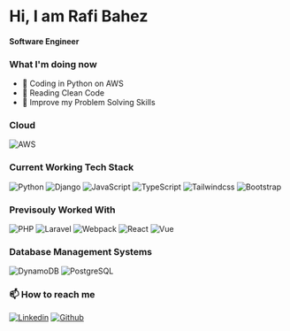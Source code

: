 # Hi, I am Rafi Bahez

#### Software Engineer 

### What I'm doing now
- 🔗 Coding in Python on AWS 
- 📖 Reading Clean Code
- 🌱 Improve my Problem Solving Skills

### Cloud
![AWS](https://img.shields.io/badge/-AWS-444?logo=amazon%20aws&logoColor=eee&labelColor=orange)

### Current Working Tech Stack
![Python](https://img.shields.io/badge/-Python-444?logo=Python&logoColor=eee&labelColor=blue)
![Django](https://img.shields.io/badge/-Django-444?logo=Django&logoColor=eee&labelColor=success)
![JavaScript](https://img.shields.io/badge/-JavaScript-444?logo=javascript&logoColor=yellow&labelColor=222)
![TypeScript](https://img.shields.io/badge/-TypeScript-444?logo=typescript&logoColor=blue&labelColor=222)
![Tailwindcss](https://img.shields.io/badge/-Tailwindcss-444?logo=tailwindcss&logoColor=eee&labelColor=blue)
![Bootstrap](https://img.shields.io/badge/-Bootstrap-444?logo=Bootstrap&logoColor=eee&labelColor=blue)

### Previsouly Worked With
![PHP](https://img.shields.io/badge/-PHP-444?logo=php&logoColor=eee&labelColor=blue)
![Laravel](https://img.shields.io/badge/-Laravel-444?logo=laravel&logoColor=eee&labelColor=red)
![Webpack](https://img.shields.io/badge/-Webpack-444?logo=Webpack&logoColor=blue&labelColor=222)
![React](https://img.shields.io/badge/-React-444?logo=react&logoColor=eee&labelColor=blue)
![Vue](https://img.shields.io/badge/-Vue-444?logo=vuedotjs&logoColor=white&labelColor=success)

### Database Management Systems
![DynamoDB](https://img.shields.io/badge/-DynamoDB-444?logo=Amazon%20DynamoDB&logoColor=eee&labelColor=yellow)
![PostgreSQL](https://img.shields.io/badge/-PostgreSQL-444?logo=PostgreSQL&logoColor=eee&labelColor=blue)


### 📫 How to reach me
[![Linkedin](https://img.shields.io/badge/-@rafibahez-555?style=flat-square&logo=Linkedin&logoColor=eee&labelColor=blue)](https://www.linkedin.com/in/rafibahez/)
[![Github](https://img.shields.io/badge/Github-rafibahez-555?style=flat-square&logo=github&logoColor=eee&labelColor=222)](https://github.com/rafibahez)
